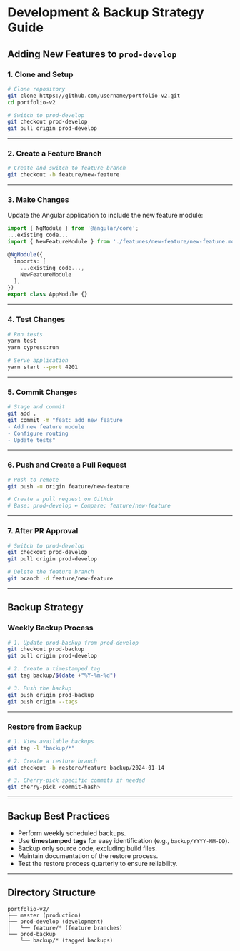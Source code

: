 # Development & Backup Strategy Guide

## Adding New Features to `prod-develop`

### **1. Clone and Setup**
```bash
# Clone repository
git clone https://github.com/username/portfolio-v2.git
cd portfolio-v2

# Switch to prod-develop
git checkout prod-develop
git pull origin prod-develop
```

---

### **2. Create a Feature Branch**
```bash
# Create and switch to feature branch
git checkout -b feature/new-feature
```

---

### **3. Make Changes**
Update the Angular application to include the new feature module:
```typescript
import { NgModule } from '@angular/core';
...existing code...
import { NewFeatureModule } from './features/new-feature/new-feature.module';

@NgModule({
  imports: [
    ...existing code...,
    NewFeatureModule
  ],
})
export class AppModule {}
```

---

### **4. Test Changes**
```bash
# Run tests
yarn test
yarn cypress:run

# Serve application
yarn start --port 4201
```

---

### **5. Commit Changes**
```bash
# Stage and commit
git add .
git commit -m "feat: add new feature
- Add new feature module
- Configure routing
- Update tests"
```

---

### **6. Push and Create a Pull Request**
```bash
# Push to remote
git push -u origin feature/new-feature

# Create a pull request on GitHub
# Base: prod-develop ← Compare: feature/new-feature
```

---

### **7. After PR Approval**
```bash
# Switch to prod-develop
git checkout prod-develop
git pull origin prod-develop

# Delete the feature branch
git branch -d feature/new-feature
```

---

## Backup Strategy

### **Weekly Backup Process**
```bash
# 1. Update prod-backup from prod-develop
git checkout prod-backup
git pull origin prod-develop

# 2. Create a timestamped tag
git tag backup/$(date +"%Y-%m-%d")

# 3. Push the backup
git push origin prod-backup
git push origin --tags
```

---

### **Restore from Backup**
```bash
# 1. View available backups
git tag -l "backup/*"

# 2. Create a restore branch
git checkout -b restore/feature backup/2024-01-14

# 3. Cherry-pick specific commits if needed
git cherry-pick <commit-hash>
```

---

## Backup Best Practices
- Perform weekly scheduled backups.
- Use **timestamped tags** for easy identification (e.g., `backup/YYYY-MM-DD`).
- Backup only source code, excluding build files.
- Maintain documentation of the restore process.
- Test the restore process quarterly to ensure reliability.

---

## Directory Structure
```plaintext
portfolio-v2/
├── master (production)
├── prod-develop (development)
│   └── feature/* (feature branches)
└── prod-backup
    └── backup/* (tagged backups)
```

